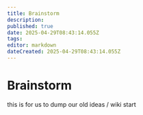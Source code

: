 ```yaml
---
title: Brainstorm
description: 
published: true
date: 2025-04-29T08:43:14.055Z
tags: 
editor: markdown
dateCreated: 2025-04-29T08:43:14.055Z
---
```


# Brainstorm
this is for us to dump our old ideas / wiki start